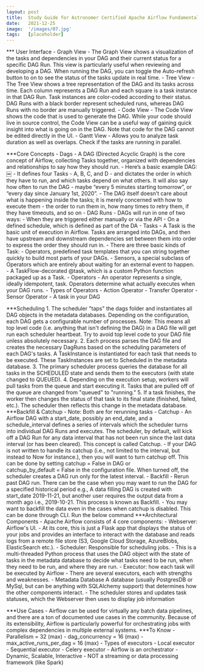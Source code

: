 ```yaml
---
layout: post
title:  Study Guide for Astronomer Certified Apache Airflow Fundamentals
date:   2021-12-25
image:  '/images/07.jpg'
tags:   [placeholder]
---
```


*** User Interface
    - Graph View
        - The Graph View shows a visualization of the tasks and dependencies in your DAG and their current status for a specific DAG Run. This view is particularly useful when reviewing and developing a DAG. When running the DAG, you can toggle the Auto-refresh button to on to see the status of the tasks update in real time.
    - Tree View
        - The Tree View shows a tree representation of the DAG and its tasks across time. Each column represents a DAG Run and each square is a task instance in that DAG Run. Task instances are color-coded according to their status. DAG Runs with a black border represent scheduled runs, whereas DAG Runs with no border are manually triggered.
    - Code View
        - The Code View shows the code that is used to generate the DAG. While your code should live in source control, the Code View can be a useful way of gaining quick insight into what is going on in the DAG. Note that code for the DAG cannot be edited directly in the UI.
    - Gantt View
        - Allows you to analyze task duration as well as overlaps. Check if the tasks are running in parallel. 

***Core Concepts
    - Dags
        - A DAG (Directed Acyclic Graph) is the core concept of Airflow, collecting Tasks together, organized with dependencies and relationships to say how they should run.
        - Here’s a basic example DAG:
          ￼
        - It defines four Tasks - A, B, C, and D - and dictates the order in which they have to run, and which tasks depend on what others. It will also say how often to run the DAG - maybe “every 5 minutes starting tomorrow”, or “every day since January 1st, 2020”.
        - The DAG itself doesn’t care about what is happening inside the tasks; it is merely concerned with how to execute them - the order to run them in, how many times to retry them, if they have timeouts, and so on
    - DAG Runs
        - DAGs will run in one of two ways:
            - When they are triggered either manually or via the API
            - On a defined schedule, which is defined as part of the DA
    - Tasks
        - A Task is the basic unit of execution in Airflow. Tasks are arranged into DAGs, and then have upstream and downstream dependencies set between them into order to express the order they should run in.
        - There are three basic kinds of Task:
            - Operators, predefined task templates that you can string together quickly to build most parts of your DAGs.
            - Sensors, a special subclass of Operators which are entirely about waiting for an external event to happen.
            - A TaskFlow-decorated @task, which is a custom Python function packaged up as a Task.
    - Operators
        - An operator represents a single, ideally idempotent, task. Operators determine what actually executes when your DAG runs.
        - Types of Operators
            - Action Operator
            - Transfer Operator
            - Sensor Operator
        - A task in your DAG

***Scheduling
    1. The scheduler "taps" the dags folder and instantiates all DAG objects in the metadata databases. Depending on the configuration, each DAG gets a configurable number of processes. Note: This means all top level code (i.e. anything that isn't defining the DAG) in a DAG file will get run each scheduler heartbeat. Try to avoid top level code to your DAG file unless absolutely necessary.
    2. Each process parses the DAG file and creates the necessary DagRuns based on the scheduling parameters of each DAG's tasks. A TaskInstance is instantiated for each task that needs to be executed. These TaskInstances are set to Scheduled in the metadata database.
    3. The primary scheduler process queries the database for all tasks in the SCHEDULED state and sends them to the executors (with state changed to QUEUED).
    4. Depending on the execution setup, workers will pull tasks from the queue and start executing it. Tasks that are pulled off of the queue are changed from "queued" to "running."
    5. If a task finishes, the worker then changes the status of that task to its final state (finished, failed, etc.). The scheduler then reflects this change in the metadata database.
***Backfill & Catchup
    - Note: Both are for rerunning tasks
    - Catchup
        - An Airflow DAG with a start_date, possibly an end_date, and a schedule_interval defines a series of intervals which the scheduler turns into individual DAG Runs and executes. The scheduler, by default, will kick off a DAG Run for any data interval that has not been run since the last data interval (or has been cleared). This concept is called Catchup.
        - If your DAG is not written to handle its catchup (i.e., not limited to the interval, but instead to Now for instance.), then you will want to turn catchup off. This can be done by setting catchup = False in DAG or catchup_by_default = False in the configuration file. When turned off, the scheduler creates a DAG run only for the latest interval.
    - Backfill
        - Rerun past DAG run. There can be the case when you may want to run the DAG for a specified historical period e.g., A data filling DAG is created with start_date 2019-11-21, but another user requires the output data from a month ago i.e., 2019-10-21. This process is known as Backfill.
        - You may want to backfill the data even in the cases when catchup is disabled. This can be done through CLI. Run the below command
***Architectural Components
    - Apache Airflow consists of 4 core components:
        - Webserver: Airflow's UI.
            - At its core, this is just a Flask app that displays the status of your jobs and provides an interface to interact with the database and reads logs from a remote file store (S3, Google Cloud Storage, AzureBlobs, ElasticSearch etc.).
        - Scheduler: Responsible for scheduling jobs.
            - This is a multi-threaded Python process that uses the DAG object with the state of tasks in the metadata database to decide what tasks need to be run, when they need to be run, and where they are run.
        - Executor: how each task will be executed by Airflow
            - There are several executors, each with strengths and weaknesses.
        - Metadata Database A database (usually PostgresDB or MySql, but can be anything with SQLAlchemy support) that determines how the other components interact.
            - The scheduler stores and updates task statuses, which the Webserver then uses to display job information

***Use Cases
    - Airflow can be used for virtually any batch data pipelines, and there are a ton of documented use cases in the community. Because of its extensibility, Airflow is particularly powerful for orchestrating jobs with complex dependencies in multiple external systems.
***To Know
    - Parallelism = 32 (max)
    - dag_concurrency = 16 (max)
    - max_active_runs_per_dag = 16 (max)
    - Types of executors
        - Local executor
        - Sequential executor
        - Celery executor
    - Airflow is an orchestrator
    - Dynamic, Scalable, Interactive
    - NOT a streaming or data processing framework (like Spark)
